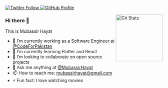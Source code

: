 <p>
  <a href="https://twitter.com/MubassirHayat">
    <img alt="Twitter Follow" src="https://img.shields.io/twitter/follow/MubassirHayat?style=for-the-badge">
  </a>

  <a href="https://github.com/mubassirhayat">
    <img alt="GitHub Profile" src="https://img.shields.io/static/v1?label=Profile&message=%E2%9D%A4&logo=GitHub&style=for-the-badge">
  </a>
</p>

<a href="https://github.com/mubassirhayat"><img alt="Git Stats" src="https://github-readme-stats.vercel.app/api?username=mubassirhayat&show_icons=true" align="right" height="150" /></a>

### Hi there 👋

This is Mubassir Hayat

- 🔭 I’m currently working as a Software Engineer at [@CodeForPakistan](https://github.com/codeforpakistan)
- 🌱 I’m currently learning Flutter and React
- 👯 I’m looking to collaborate on open source projects
- 💬 Ask me anything at [@MubassirHayat](https://twitter.com/MubassirHayat)
- 📫 How to reach me: mubassirhayat@gmail.com
- ⚡ Fun fact: I love watching movies
